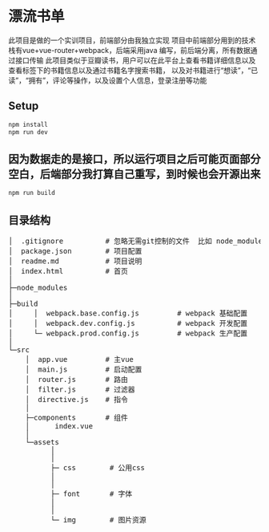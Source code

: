 # 漂流书单
此项目是做的一个实训项目，前端部分由我独立实现  项目中前端部分用到的技术栈有vue+vue-router+webpack，后端采用java 编写，前后端分离，所有数据通过接口传输
此项目类似于豆瓣读书，用户可以在此平台上查看书籍详细信息以及查看标签下的书籍信息以及通过书籍名字搜索书籍，
以及对书籍进行“想读”，“已读”，“拥有”，评论等操作，以及设置个人信息，登录注册等功能


## Setup

``` bash
npm install
npm run dev
```
## 因为数据走的是接口，所以运行项目之后可能页面部分空白，后端部分我打算自己重写，到时候也会开源出来 

``` bash
npm run build
```

## 目录结构
<pre>
│  .gitignore          # 忽略无需git控制的文件  比如 node_modules
│  package.json        # 项目配置
│  readme.md           # 项目说明
│  index.html          # 首页
│
├─node_modules
│
├─build
│     │  webpack.base.config.js         # webpack 基础配置
│     │  webpack.dev.config.js          # webpack 开发配置
│     └─ webpack.prod.config.js         # webpack 生产配置
│
└─src
    │  app.vue         # 主vue
    │  main.js         # 启动配置
    │  router.js       # 路由
    │  filter.js       # 过滤器
    │  directive.js    # 指令
    │
    ├─components       # 组件
    │      index.vue
    │
    └─assets             
          │            
	      │
	      ├─ css 		# 公用css
    	  │
    	  │
    	  ├─ font 		# 字体
    	  │
    	  │
    	  └─ img 		# 图片资源
</pre>

